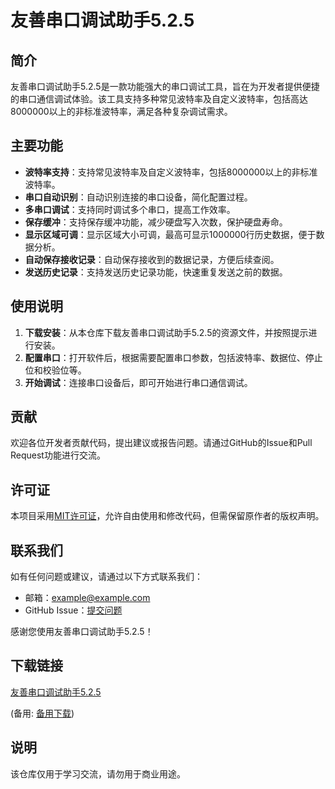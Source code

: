 # 友善串口调试助手5.2.5

## 简介
友善串口调试助手5.2.5是一款功能强大的串口调试工具，旨在为开发者提供便捷的串口通信调试体验。该工具支持多种常见波特率及自定义波特率，包括高达8000000以上的非标准波特率，满足各种复杂调试需求。

## 主要功能
- **波特率支持**：支持常见波特率及自定义波特率，包括8000000以上的非标准波特率。
- **串口自动识别**：自动识别连接的串口设备，简化配置过程。
- **多串口调试**：支持同时调试多个串口，提高工作效率。
- **保存缓冲**：支持保存缓冲功能，减少硬盘写入次数，保护硬盘寿命。
- **显示区域可调**：显示区域大小可调，最高可显示1000000行历史数据，便于数据分析。
- **自动保存接收记录**：自动保存接收到的数据记录，方便后续查阅。
- **发送历史记录**：支持发送历史记录功能，快速重复发送之前的数据。

## 使用说明
1. **下载安装**：从本仓库下载友善串口调试助手5.2.5的资源文件，并按照提示进行安装。
2. **配置串口**：打开软件后，根据需要配置串口参数，包括波特率、数据位、停止位和校验位等。
3. **开始调试**：连接串口设备后，即可开始进行串口通信调试。

## 贡献
欢迎各位开发者贡献代码，提出建议或报告问题。请通过GitHub的Issue和Pull Request功能进行交流。

## 许可证
本项目采用[MIT许可证](LICENSE)，允许自由使用和修改代码，但需保留原作者的版权声明。

## 联系我们
如有任何问题或建议，请通过以下方式联系我们：
- 邮箱：[example@example.com](mailto:example@example.com)
- GitHub Issue：[提交问题](https://github.com/your-repo/issues)

感谢您使用友善串口调试助手5.2.5！

## 下载链接
[友善串口调试助手5.2.5](https://pan.quark.cn/s/526fe74826b2) 

(备用: [备用下载](https://pan.baidu.com/s/14CyP8aE-T2lxxpAyLj5Ubg?pwd=1234))

## 说明

该仓库仅用于学习交流，请勿用于商业用途。
